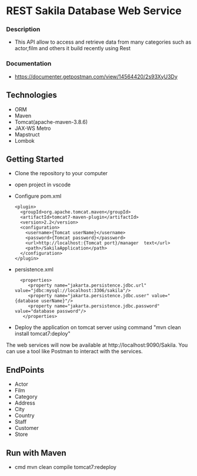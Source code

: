 


# REST Sakila Database Web Service

### Description
- This API allow  to access and retrieve data from many categories such as actor,film and others
  it build recently using Rest

### Documentation 
- https://documenter.getpostman.com/view/14564420/2s93XyU3Dy



##  Technologies
- ORM
- Maven
- Tomcat(apache-maven-3.8.6)
- JAX-WS Metro
- Mapstruct
- Lombok

## Getting Started
- Clone the repository to your computer
- open project in vscode
- Configure pom.xml

      <plugin>
        <groupId>org.apache.tomcat.maven</groupId>
        <artifactId>tomcat7-maven-plugin</artifactId>
        <version>2.2</version>
        <configuration>
          <username>{Tomcat userName}</username>
          <password>{Tomcat password}</password>
          <url>http://localhost:{Tomcat port}/manager  text</url>
          <path>/SakilaApplication</path>
        </configuration>
      </plugin>
 - persistence.xml
 
         <properties>
            <property name="jakarta.persistence.jdbc.url" value="jdbc:mysql://localhost:3306/sakila"/>
            <property name="jakarta.persistence.jdbc.user" value="{database userName}"/>
            <property name="jakarta.persistence.jdbc.password" value="database password"/>
          </properties>

- Deploy the application on tomcat server using command "mvn clean install tomcat7:deploy"

The web services will now be available at http://localhost:9090/Sakila. You can use a tool like Postman to interact with the services.

##  EndPoints
 - Actor
 - Film
 - Category
 - Address
 - City
 - Country
 - Staff
 - Customer
 - Store

## Run with Maven


- cmd 
mvn clean compile tomcat7:redeploy





